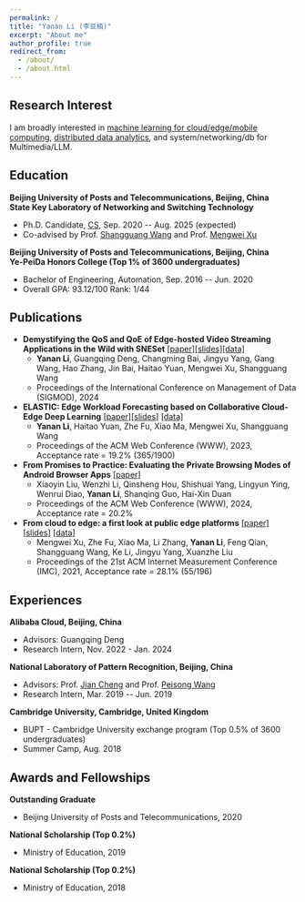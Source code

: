 ```yaml
---
permalink: /
title: "Yanan Li (李亚楠)"
excerpt: "About me"
author_profile: true
redirect_from: 
  - /about/
  - /about.html
---
```


## Research Interest
I am broadly interested in <u>machine learning for cloud/edge/mobile computing</u>, <u>distributed data analytics</u>, and system/networking/db for Multimedia/LLM.


## Education
**Beijing University of Posts and Telecommunications, Beijing, China** <br>
**State Key Laboratory of Networking and Switching Technology**
- Ph.D. Candidate, [CS](https://scs.bupt.edu.cn/), Sep. 2020 -- Aug. 2025 (expected)
- Co-advised by Prof. [Shangguang Wang](https://scholar.google.com/citations?user=CSrn-jIAAAAJ&hl=zh-CN) and Prof. [Mengwei Xu](https://xumengwei.github.io/index.html)

**Beijing University of Posts and Telecommunications, Beijing, China** <br>
**Ye-PeiDa Honors College (Top 1% of 3600 undergraduates)**
- Bachelor of Engineering, Automation, Sep. 2016 -- Jun. 2020
- Overall GPA: 93.12/100 Rank: 1/44

## Publications
- **Demystifying the QoS and QoE of Edge-hosted Video Streaming Applications in the Wild with SNESet** [[paper]](https://xumengwei.github.io/files/SIGMOD24-EdgeQoE.pdf)[[slides]](https://github.com/YananLi18/YananLi18.github.io/blob/master/files/R20-P2-Li-V3.pdf)[[data]](https://github.com/YananLi18/SNESet)
  - **Yanan Li**, Guangqing Deng, Changming Bai, Jingyu Yang, Gang Wang, Hao Zhang, Jin Bai, Haitao Yuan, Mengwei Xu, Shangguang Wang
  - Proceedings of the International Conference on Management of Data (SIGMOD), 2024
- **ELASTIC: Edge Workload Forecasting based on Collaborative Cloud-Edge Deep Learning** [[paper]](https://xumengwei.github.io/files/WWW23-ELASTIC.pdf)[[slides]](https://xumengwei.github.io/files/WWW23-ELASTIC-slides.pdf) [[data]](https://github.com/xumengwei/EdgeWorkloadsTraces)
  - **Yanan Li**, Haitao Yuan, Zhe Fu, Xiao Ma, Mengwei Xu, Shangguang Wang
  - Proceedings of the ACM Web Conference (WWW), 2023, Acceptance rate = 19.2% (365/1900)
- **From Promises to Practice: Evaluating the Private Browsing Modes of Android Browser Apps** [[paper]](https://dl.acm.org/doi/10.1145/3589334.3645320)
  - Xiaoyin Liu, Wenzhi Li, Qinsheng Hou, Shishuai Yang, Lingyun Ying, Wenrui Diao, **Yanan Li**, Shanqing Guo, Hai-Xin Duan
  - Proceedings of the ACM Web Conference (WWW), 2024, Acceptance rate = 20.2%
- **From cloud to edge: a first look at public edge platforms** [[paper]](https://arxiv.org/abs/2109.03395)[[slides]](https://xumengwei.github.io/files/IMC21-edge-slides.pdf) [[data]](https://github.com/xumengwei/EdgeWorkloadsTraces)
  - Mengwei Xu, Zhe Fu, Xiao Ma, Li Zhang, **Yanan Li**, Feng Qian, Shangguang Wang, Ke Li, Jingyu Yang, Xuanzhe Liu
  - Proceedings of the 21st ACM Internet Measurement Conference (IMC), 2021, Acceptance rate = 28.1% (55/196)



## Experiences
**Alibaba Cloud, Beijing, China**
- Advisors: Guangqing Deng
- Research Intern, Nov. 2022 - Jan. 2024

**National Laboratory of Pattern Recognition, Beijing, China**
- Advisors: Prof. [Jian Cheng](https://people.ucas.ac.cn/~chengjian) and Prof. [Peisong Wang](https://people.ucas.ac.cn/~peiswang)
- Research Intern, Mar. 2019 -- Jun. 2019

**Cambridge University, Cambridge, United Kingdom**
- BUPT - Cambridge University exchange program (Top 0.5% of 3600 undergraduates)
- Summer Camp, Aug. 2018


## Awards and Fellowships
**Outstanding Graduate**
- Beijing University of Posts and Telecommunications, 2020

**National Scholarship (Top 0.2%)**
- Ministry of Education, 2019

**National Scholarship (Top 0.2%)**
- Ministry of Education, 2018
